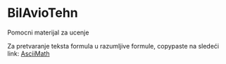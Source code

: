 # BilAvioTehn

Pomocni materijal za ucenje

Za pretvaranje teksta formula u razumljive formule, copypaste na sledeći link:
[AsciiMath](http://asciimath.org/)